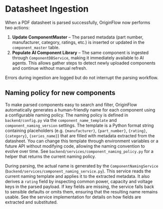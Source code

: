 # Datasheet Ingestion

When a PDF datasheet is parsed successfully, OriginFlow now performs two actions:

1. **Update ComponentMaster** – The parsed metadata (part number, manufacturer, 
   category, ratings, etc.) is inserted or updated in the `component_master` 
   table.
2. **Populate AI Component Library** – The same component is ingested through
   `ComponentDBService`, making it immediately available to AI agents. This
   allows gather steps to detect newly uploaded components and continue without
   manual refresh.

Errors during ingestion are logged but do not interrupt the parsing workflow.

## Naming policy for new components

To make parsed components easy to search and filter, OriginFlow automatically
generates a human-friendly name for each component using a configurable naming
policy. The naming policy is defined in `backend/config.py` via the
`component_name_template` and `component_naming_version` settings. The template
is a Python format string containing placeholders (e.g. `{manufacturer}`,
`{part_number}`, `{rating}`, `{category}`, `{series_name}`) that are filled with
metadata extracted from the datasheet. You can change this template through
environment variables or a future API without modifying code, allowing the
naming convention to evolve over time. See
`backend/services/component_naming_policy.py` for a helper that returns the
current naming policy.

During parsing, the actual name is generated by the `ComponentNamingService`
(`backend/services/component_naming_service.py`). This service reads the
current naming template and applies it to the extracted metadata. It also
derives a `rating` field by inspecting common power, capacity and voltage
keys in the parsed payload. If key fields are missing, the service falls
back to sensible defaults or omits them, ensuring that the resulting name
remains usable. See the service implementation for details on how fields
are extracted and substituted.

